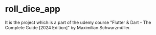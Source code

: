 # roll_dice_app
It is the project which is a part of the udemy course "Flutter &amp; Dart - The Complete Guide [2024 Edition]" by Maximilian Schwarzmüller.
